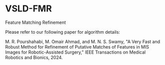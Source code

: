 # VSLD-FMR
Feature Matching Refinement

Please refer to our following paper for algorithm details:

M. R. Pourshahabi, M. Omair Ahmad, and M. N. S. Swamy, "A Very Fast and Robust Method for Refinement of Putative Matches of Features in MIS Images for Robotic-Assisted Surgery," IEEE Transactions on Medical Robotics and Bionics, 2024.
